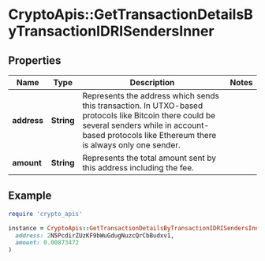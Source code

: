 # CryptoApis::GetTransactionDetailsByTransactionIDRISendersInner

## Properties

| Name | Type | Description | Notes |
| ---- | ---- | ----------- | ----- |
| **address** | **String** | Represents the address which sends this transaction. In UTXO-based protocols like Bitcoin there could be several senders while in account-based protocols like Ethereum there is always only one sender. |  |
| **amount** | **String** | Represents the total amount sent by this address including the fee. |  |

## Example

```ruby
require 'crypto_apis'

instance = CryptoApis::GetTransactionDetailsByTransactionIDRISendersInner.new(
  address: 2N5PcdirZUzKF9bWuGdugNuzcQrCbBudxv1,
  amount: 0.00873472
)
```


